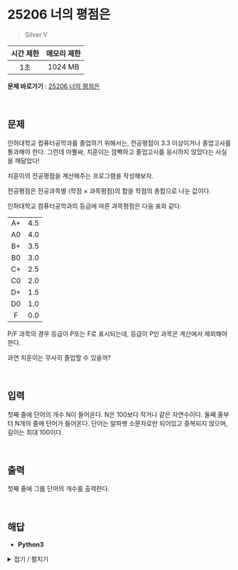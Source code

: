 # 25206 너의 평점은
> Silver V

|시간 제한|메모리 제한|
|:---:|:---:|
|1초|1024 MB|

**문제 바로가기** : [25206 너의 평점은](https://www.acmicpc.net/problem/25206 "25206 너의 평점은")

</br>

## 문제
인하대학교 컴퓨터공학과를 졸업하기 위해서는, 전공평점이 3.3 이상이거나 졸업고사를 통과해야 한다. 그런데 아뿔싸, 치훈이는 깜빡하고 졸업고사를 응시하지 않았다는 사실을 깨달았다!

치훈이의 전공평점을 계산해주는 프로그램을 작성해보자.

전공평점은 전공과목별 (학점 × 과목평점)의 합을 학점의 총합으로 나눈 값이다.

인하대학교 컴퓨터공학과의 등급에 따른 과목평점은 다음 표와 같다.

|||
|:---:|:---:|
|A+|4.5|
|A0|4.0|
|B+|3.5|
|B0|3.0|
|C+|2.5|
|C0|2.0|
|D+|1.5|
|D0|1.0|
|F|0.0|

P/F 과목의 경우 등급이 P또는 F로 표시되는데, 등급이 P인 과목은 계산에서 제외해야 한다.

과연 치훈이는 무사히 졸업할 수 있을까?

</br>

## 입력
첫째 줄에 단어의 개수 N이 들어온다. N은 100보다 작거나 같은 자연수이다. 둘째 줄부터 N개의 줄에 단어가 들어온다. 단어는 알파벳 소문자로만 되어있고 중복되지 않으며, 길이는 최대 100이다.

</br>

## 출력
첫째 줄에 그룹 단어의 개수를 출력한다.

</br>

## 해답
- **Python3**
<details>
<summary>접기 / 펼치기</summary>
<div markdown="1">

```py
dictGrade = {
    "A+": 4.5,
    "A0": 4.0,
    "B+": 3.5,
    "B0": 3.0,
    "C+": 2.5,
    "C0": 2.0,
    "D+": 1.5,
    "D0": 1.0,
    "F": 0.0
}

totalCredit = 0
totalScore = 0
for _ in range(20):
    _, credit, grade = input().split()
    if grade == "P":
        continue
    totalCredit += float(credit)
    totalScore += dictGrade[grade] * float(credit)
print(totalScore / totalCredit)
```

</div>
</details>